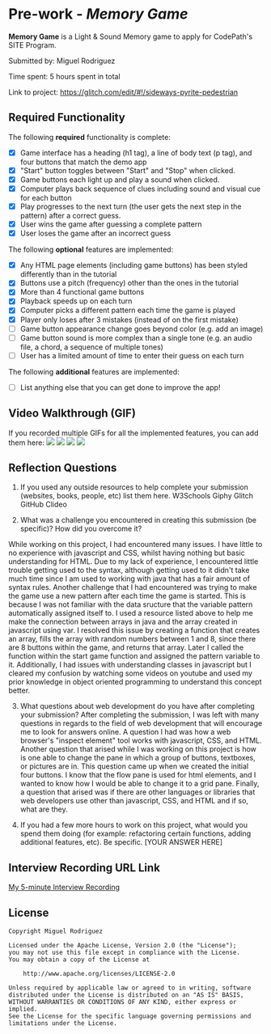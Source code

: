 # Pre-work - *Memory Game*

**Memory Game** is a Light & Sound Memory game to apply for CodePath's SITE Program. 

Submitted by: Miguel Rodriguez

Time spent: 5 hours spent in total

Link to project: https://glitch.com/edit/#!/sideways-pyrite-pedestrian

## Required Functionality

The following **required** functionality is complete:

* [X] Game interface has a heading (h1 tag), a line of body text (p tag), and four buttons that match the demo app
* [X] "Start" button toggles between "Start" and "Stop" when clicked. 
* [X] Game buttons each light up and play a sound when clicked. 
* [X] Computer plays back sequence of clues including sound and visual cue for each button
* [X] Play progresses to the next turn (the user gets the next step in the pattern) after a correct guess. 
* [X] User wins the game after guessing a complete pattern
* [X] User loses the game after an incorrect guess

The following **optional** features are implemented:

* [X] Any HTML page elements (including game buttons) has been styled differently than in the tutorial
* [X] Buttons use a pitch (frequency) other than the ones in the tutorial
* [X] More than 4 functional game buttons
* [X] Playback speeds up on each turn
* [X] Computer picks a different pattern each time the game is played
* [X] Player only loses after 3 mistakes (instead of on the first mistake)
* [ ] Game button appearance change goes beyond color (e.g. add an image)
* [ ] Game button sound is more complex than a single tone (e.g. an audio file, a chord, a sequence of multiple tones)
* [ ] User has a limited amount of time to enter their guess on each turn

The following **additional** features are implemented:

- [ ] List anything else that you can get done to improve the app!

## Video Walkthrough (GIF)

If you recorded multiple GIFs for all the implemented features, you can add them here:
![](gif1-link-here)
![](gif2-link-here)
![](gif3-link-here)
![](gif4-link-here)

## Reflection Questions
1. If you used any outside resources to help complete your submission (websites, books, people, etc) list them here. 
W3Schools
Giphy
Glitch
GitHub
Clideo

2. What was a challenge you encountered in creating this submission (be specific)? How did you overcome it?
 
While working on this project, I had encountered many issues. I have little to no experience with javascript and CSS, whilst having nothing but basic understanding for HTML. Due to my lack of experience, I encountered little trouble getting used to the syntax, although getting used to it didn't take much time since I am used to working with java that has a fair amount of syntax rules. Another challenge that I had encountered was trying to make the game use a new pattern after each time the game is started. This is because I was not familiar with the data sructure that the variable pattern automatically assigned itself to. I used a resource listed above to help me make the connection between arrays in java and the array created in javascript using var. I resolved this issue by creating a function that creates an array, fills the array with random numbers between 1 and 8, since there are 8 buttons within the game, and returns that array. Later I called the function within the start game function and assigned the pattern variable to it. Additionally, I had issues with understanding classes in javascript but I cleared my confusion by watching some videos on youtube and used my prior knowledge in object oriented programming to understand this concept better.

3. What questions about web development do you have after completing your submission?
After completing the submission, I was left with many questions in regards to the field of web development that will encourage me to look for answers online. A question I had was how a web browser's "inspect element" tool works with javascript, CSS, and HTML. Another question that arised while I was working on this project is how is one able to change the pane in which a group of buttons, textboxes, or pictures are in. This question came up when we created the initial four buttons. I know that the flow pane is used for html elements, and I wanted to know how I would be able to change it to a grid pane. Finally, a question that arised was if there are other languages or libraries that web developers use other than javascript, CSS, and HTML and if so, what are they.

4. If you had a few more hours to work on this project, what would you spend them doing (for example: refactoring certain functions, adding additional features, etc). Be specific.
[YOUR ANSWER HERE]



## Interview Recording URL Link

[My 5-minute Interview Recording](your-link-here)


## License

    Copyright Miguel Rodriguez

    Licensed under the Apache License, Version 2.0 (the "License");
    you may not use this file except in compliance with the License.
    You may obtain a copy of the License at

        http://www.apache.org/licenses/LICENSE-2.0

    Unless required by applicable law or agreed to in writing, software
    distributed under the License is distributed on an "AS IS" BASIS,
    WITHOUT WARRANTIES OR CONDITIONS OF ANY KIND, either express or implied.
    See the License for the specific language governing permissions and
    limitations under the License.
